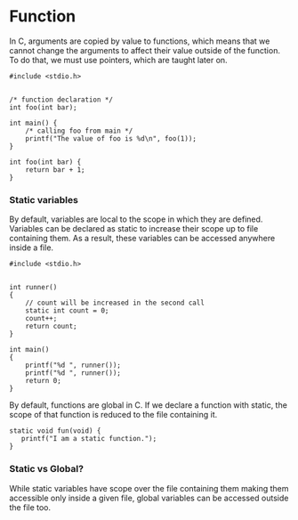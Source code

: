 # Function

In C, arguments are copied by value to functions, which means that we cannot change the arguments to affect their value outside of the function. To do that, we must use pointers, which are taught later on.

```
#include <stdio.h>


/* function declaration */
int foo(int bar);

int main() {
    /* calling foo from main */
    printf("The value of foo is %d\n", foo(1));
}

int foo(int bar) {
    return bar + 1;
}
```

### Static variables
By default, variables are local to the scope in which they are defined. Variables can be declared as static to increase their scope up to file containing them. As a result, these variables can be accessed anywhere inside a file.


```
#include <stdio.h>


int runner()
{
	// count will be increased in the second call
    static int count = 0;
    count++;
    return count;
}

int main()
{
    printf("%d ", runner());
    printf("%d ", runner());
    return 0;
}
```

By default, functions are global in C. If we declare a function with static, the scope of that function is reduced to the file containing it.

```
static void fun(void) {
   printf("I am a static function.");
}
```


### Static vs Global?

While static variables have scope over the file containing them making them accessible only inside a given file, global variables can be accessed outside the file too.